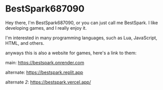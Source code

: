 # BestSpark687090

Hey there, I'm BestSpark687090, or you can just call me BestSpark. I like developing games, and I really enjoy it.

I'm interested in many programming languages, such as Lua, JavaScript, HTML, and others.

anyways this is also a website for games, here's a link to them:

main: https://bestspark.onrender.com

alternate: https://bestspark.replit.app

alternate *2*: https://bestspark.vercel.app/